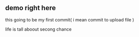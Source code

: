 ## demo right here 

this going to be my first commit( i mean commit to upload file )

life is tall aboout secong chance 
